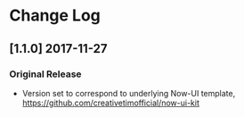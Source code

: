 # Change Log

## [1.1.0] 2017-11-27

### Original Release

- Version set to correspond to underlying Now-UI template, https://github.com/creativetimofficial/now-ui-kit 